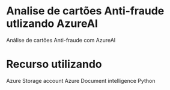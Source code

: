# Analise de cartões Anti-fraude utlizando AzureAI

Análise de cartões Anti-fraude com AzureAI

# Recurso utilizando

Azure Storage account
Azure Document intelligence
Python

